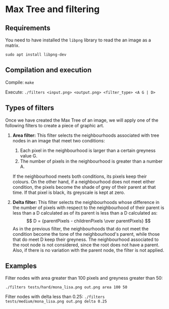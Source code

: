 # Max Tree and filtering

## Requirements

You need to have installed the `libpng` library to read the an image as a matrix.

```sudo apt install libpng-dev```

## Compilation and execution
Compile:
```make```

Execute:
```./filters <input.png> <output.png> <filter_type> <A G | D>```

## Types of filters

Once we have created the Max Tree of an image, we will apply one of the following filters to create a piece of graphic art.

1. **Area filter:** This filter selects the neighbourhoods associated with tree nodes in an image that meet two conditions:
   1.  Each pixel in the neighbourhood is larger than a certain greyness value G.
   2.  The number of pixels in the neighbourhood is greater than a number A.

   If the neighbourhood meets both conditions, its pixels keep their colours. On the other hand, if a neighbourhood does not meet either condition, the pixels become the shade of grey of their parent at that time. If that pixel is black, its greyscale is kept at zero.
2. **Delta filter:** This filter selects the neighbourhoods whose difference in the number of pixels with respect to the neighbourhood of their parent is less than a D calculated as of its parent is less than a D calculated as:
$$ D = {parentPixels - childrenPixels \over parentPixels} $$
As in the previous filter, the neighbourhoods that do not meet the condition become the tone of the neighbourhood's parent, while those that do meet D keep their greyness. The neighbourhood associated to the root node is not considered, since the root does not have a parent. Also, if there is no variation with the parent node, the filter is not applied.

## Examples
Filter nodes with area greater than 100 pixels and greyness greater than 50:

```./filters tests/hard/mona_lisa.png out.png area 100 50```

Filter nodes with delta less than 0.25:
```./filters tests/medium/mona_lisa.png out.png delta 0.25```
